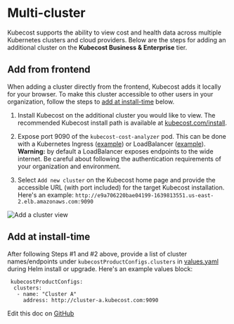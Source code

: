 Multi-cluster
=============

Kubecost supports the ability to view cost and health data across multiple Kubernetes clusters and cloud providers.
Below are the steps for adding an additional cluster on the **Kubecost Business & Enterprise** tier.

## Add from frontend

When adding a cluster directly from the frontend, Kubecost adds it locally for your browser. To make this cluster accessible to other users in your organization, follow the steps to [add at install-time](#add-at-install-time) below. 

1. Install Kubecost on the additional cluster you would like to view. The recommended Kubecost install path is available at [kubecost.com/install](https://www.kubecost.com/install).

2. Expose port 9090 of the `kubecost-cost-analyzer` pod. This can be done with a Kubernetes Ingress ([example](https://github.com/kubecost/docs/blob/main/getting-started.md#basic-auth)) or LoadBalancer ([example](https://github.com/kubecost/docs/blob/main/kubecost-lb.yaml)). **Warning:** by default a LoadBalancer exposes endpoints to the wide internet. Be careful about following the authentication requirements of your organization and environment.

3. Select `Add new cluster` on the Kubecost home page and provide the accessible URL (with port included) for the target Kubecost installation. Here's an example: `http://e9a706220bae04199-1639813551.us-east-2.elb.amazonaws.com:9090`

![Add a cluster view](https://raw.githubusercontent.com/kubecost/docs/main/kubecost-index.png)

## Add at install-time

After following Steps #1 and #2 above, provide a list of cluster names/endpoints under `kubecostProductConfigs.clusters`
in [values.yaml](https://github.com/kubecost/cost-analyzer-helm-chart/blob/master/cost-analyzer/values.yaml) during Helm install or upgrade. Here's an example values block:

```
 kubecostProductConfigs:
  clusters:
   - name: "Cluster A"
     address: http://cluster-a.kubecost.com:9090
```

Edit this doc on [GitHub](https://github.com/kubecost/docs/blob/main/multi-cluster.md)

<!--- {"article":"4407595970711","section":"4402815636375","permissiongroup":"1500001277122"} --->
